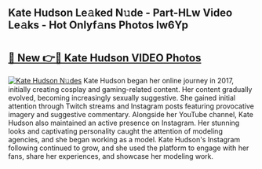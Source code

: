 ## Kate Hudson Le𝚊ked N𝚞de - Part-HLw Video Le𝚊ks - Hot Onlyf𝚊ns Photos Iw6Yp

# <h2><a href="http://ab32719.deff.icu/?id=Kate+Hudson">🔗 New 👉🔴 Kate Hudson VIDEO Photos</a></h2>

[![Kate Hudson N𝚞des](https://i.imgur.com/rIISA9y.gif)](http://ab32719.deff.icu/?id=Kate+Hudson)
Kate Hudson began her online journey in 2017, initially creating cosplay and gaming-related content. Her content gradually evolved, becoming increasingly sexually suggestive. She gained initial attention through Twitch streams and Instagram posts featuring provocative imagery and suggestive commentary. Alongside her YouTube channel, Kate Hudson also maintained an active presence on Instagram. Her stunning looks and captivating personality caught the attention of modeling agencies, and she began working as a model. Kate Hudson's Instagram following continued to grow, and she used the platform to engage with her fans, share her experiences, and showcase her modeling work.
